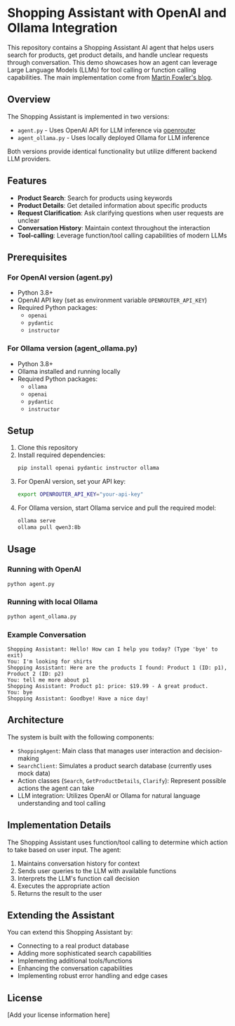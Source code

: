 # Shopping Assistant with OpenAI and Ollama Integration

This repository contains a Shopping Assistant AI agent that helps users search for products, get product details, and handle unclear requests through conversation. This demo showcases how an agent can leverage Large Language Models (LLMs) for tool calling or function calling capabilities. The main implementation come from [Martin Fowler's blog](https://martinfowler.com/articles/function-call-LLM.html).

## Overview

The Shopping Assistant is implemented in two versions:
- `agent.py` - Uses OpenAI API for LLM inference via [openrouter](https://openrouter.ai/)
- `agent_ollama.py` - Uses locally deployed Ollama for LLM inference

Both versions provide identical functionality but utilize different backend LLM providers.

## Features

- **Product Search**: Search for products using keywords
- **Product Details**: Get detailed information about specific products
- **Request Clarification**: Ask clarifying questions when user requests are unclear
- **Conversation History**: Maintain context throughout the interaction
- **Tool-calling**: Leverage function/tool calling capabilities of modern LLMs

## Prerequisites

### For OpenAI version (agent.py)

- Python 3.8+
- OpenAI API key (set as environment variable `OPENROUTER_API_KEY`)
- Required Python packages:
  - `openai`
  - `pydantic`
  - `instructor`

### For Ollama version (agent_ollama.py)
- Python 3.8+ 
- Ollama installed and running locally
- Required Python packages:
  - `ollama`
  - `openai`
  - `pydantic`
  - `instructor`

## Setup

1. Clone this repository
2. Install required dependencies:
   ```bash
   pip install openai pydantic instructor ollama
   ```
3. For OpenAI version, set your API key:
   ```bash
   export OPENROUTER_API_KEY="your-api-key"
   ```
4. For Ollama version, start Ollama service and pull the required model:
   ```bash
   ollama serve
   ollama pull qwen3:8b
   ```

## Usage

### Running with OpenAI
```bash
python agent.py
```

### Running with local Ollama
```bash
python agent_ollama.py
```

### Example Conversation
```
Shopping Assistant: Hello! How can I help you today? (Type 'bye' to exit)
You: I'm looking for shirts
Shopping Assistant: Here are the products I found: Product 1 (ID: p1), Product 2 (ID: p2)
You: tell me more about p1
Shopping Assistant: Product p1: price: $19.99 - A great product.
You: bye
Shopping Assistant: Goodbye! Have a nice day!
```

## Architecture

The system is built with the following components:

- `ShoppingAgent`: Main class that manages user interaction and decision-making
- `SearchClient`: Simulates a product search database (currently uses mock data)
- Action classes (`Search`, `GetProductDetails`, `Clarify`): Represent possible actions the agent can take
- LLM integration: Utilizes OpenAI or Ollama for natural language understanding and tool calling

## Implementation Details

The Shopping Assistant uses function/tool calling to determine which action to take based on user input. The agent:

1. Maintains conversation history for context
2. Sends user queries to the LLM with available functions
3. Interprets the LLM's function call decision
4. Executes the appropriate action
5. Returns the result to the user

## Extending the Assistant

You can extend this Shopping Assistant by:
- Connecting to a real product database
- Adding more sophisticated search capabilities
- Implementing additional tools/functions
- Enhancing the conversation capabilities
- Implementing robust error handling and edge cases

## License

[Add your license information here]